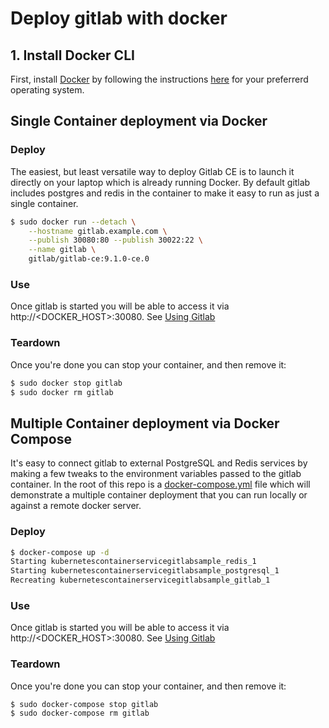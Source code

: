 # Deploy gitlab with docker

## 1. Install Docker CLI 

First, install [Docker](https://www.docker.com) by following the instructions [here](https://www.docker.com/community-edition#/download) for your preferrerd operating system.

## Single Container deployment via Docker

### Deploy

The easiest, but least versatile way to deploy Gitlab CE is to launch it directly on your laptop which is already running Docker.  By default gitlab includes postgres and redis in the container to make it easy to run as just a single container.

```bash
$ sudo docker run --detach \
    --hostname gitlab.example.com \
    --publish 30080:80 --publish 30022:22 \
    --name gitlab \
    gitlab/gitlab-ce:9.1.0-ce.0

```

### Use

Once gitlab is started you will be able to access it via http://<DOCKER_HOST>:30080. See [Using Gitlab](#using-gitlab)

### Teardown

Once you're done you can stop your container, and then remove it:

```bash
$ sudo docker stop gitlab
$ sudo docker rm gitlab
```

## Multiple Container deployment via Docker Compose

It's easy to connect gitlab to external PostgreSQL and Redis services by making a few tweaks to the environment variables passed to the gitlab container.  In the root of this repo is a [docker-compose.yml](../docker-compose.yml) file which will demonstrate a multiple container deployment that you can run locally or against a remote docker server.

### Deploy

```bash
$ docker-compose up -d
Starting kubernetescontainerservicegitlabsample_redis_1
Starting kubernetescontainerservicegitlabsample_postgresql_1
Recreating kubernetescontainerservicegitlabsample_gitlab_1
```

### Use

Once gitlab is started you will be able to access it via http://<DOCKER_HOST>:30080. See [Using Gitlab](#using-gitlab)

### Teardown

Once you're done you can stop your container, and then remove it:

```bash
$ sudo docker-compose stop gitlab
$ sudo docker-compose rm gitlab
```
